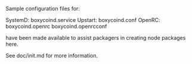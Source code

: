Sample configuration files for:

SystemD: boxycoind.service
Upstart: boxycoind.conf
OpenRC:  boxycoind.openrc
         boxycoind.openrcconf

have been made available to assist packagers in creating node packages here.

See doc/init.md for more information.
